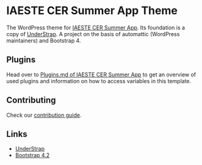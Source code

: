 # IAESTE CER Summer App Theme

The WordPress theme for [IAESTE CER Summer App](https://github.com/pzoechner/iaeste-cer-summer-app/). Its foundation is a copy of [UnderStrap]([Website](https://understrap.github.io/)). A project on the basis of automattic (WordPress maintainers) and Bootstrap 4.

## Plugins

Head over to [Plugins.md of IAESTE CER Summer App](https://github.com/pzoechner/iaeste-cer-summer-app/blob/master/docs/PLUGINS.md) to get an overview of used plugins and information on how to access variables in this template.

## Contributing

Check our [contribution guide](https://github.com/pzoechner/iaeste-cer-summer-app-theme/blob/master/CONTRIBUTING.md).

## Links

* [UnderStrap](https://understrap.com/)
* [Bootstrap 4.2](https://getbootstrap.com/docs/4.2/getting-started/introduction/)
